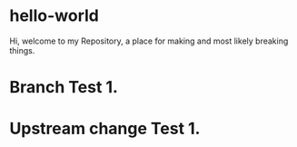 # hello-world

Hi, welcome to my Repository, a place for making and most likely breaking things. 

# Branch Test 1.
# Upstream change Test 1.
